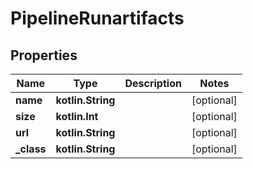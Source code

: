 
# PipelineRunartifacts

## Properties
Name | Type | Description | Notes
------------ | ------------- | ------------- | -------------
**name** | **kotlin.String** |  |  [optional]
**size** | **kotlin.Int** |  |  [optional]
**url** | **kotlin.String** |  |  [optional]
**_class** | **kotlin.String** |  |  [optional]



